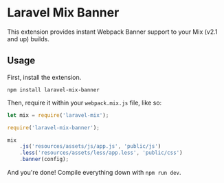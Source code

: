 # Laravel Mix Banner

This extension provides instant Webpack Banner support to your Mix (v2.1 and up) builds.

## Usage

First, install the extension.

```
npm install laravel-mix-banner
```

Then, require it within your `webpack.mix.js` file, like so:

```js
let mix = require('laravel-mix');

require('laravel-mix-banner');

mix
    .js('resources/assets/js/app.js', 'public/js')
    .less('resources/assets/less/app.less', 'public/css')
    .banner(config);
```

And you're done! Compile everything down with `npm run dev`.
